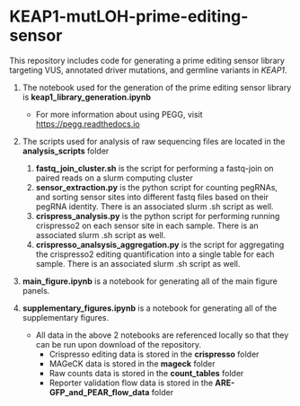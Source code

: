 # KEAP1-mutLOH-prime-editing-sensor

This repository includes code for generating a prime editing sensor library targeting VUS, annotated driver mutations, and germline variants in *KEAP1*.

1. The notebook used for the generation of the prime editing sensor library is **keap1_library_generation.ipynb**
    - For more information about using PEGG, visit https://pegg.readthedocs.io

2. The scripts used for analysis of raw sequencing files are located in the **analysis_scripts** folder
    1. **fastq_join_cluster.sh** is the script for performing a fastq-join on paired reads on a slurm computing cluster
    2. **sensor_extraction.py** is the python script for counting pegRNAs, and sorting sensor sites into different fastq files based on their pegRNA identity. There is an associated slurm .sh script as well.
    3. **crispress_analysis.py** is the python script for performing running crispresso2 on each sensor site in each sample. There is an associated slurm .sh script as well.
    4. **crispresso_analsysis_aggregation.py** is the script for aggregating the crispresso2 editing quantification into a single table for each sample. There is an associated slurm .sh script as well.

3. **main_figure.ipynb** is a notebook for generating all of the main figure panels.
4. **supplementary_figures.ipynb** is a notebook for generating all of the supplementary figures.
    - All data in the above 2 notebooks are referenced locally so that they can be run upon download of the repository.
        - Crispresso editing data is stored in the **crispresso** folder
        - MAGeCK data is stored in the **mageck** folder
        - Raw counts data is stored in the **count_tables** folder
        - Reporter validation flow data is stored in the **ARE-GFP_and_PEAR_flow_data** folder
